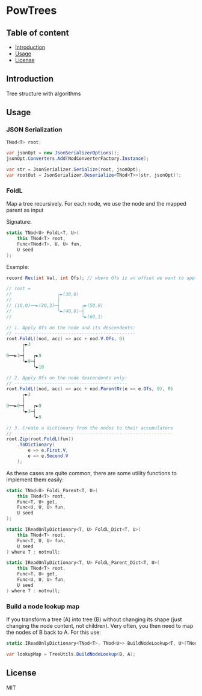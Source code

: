 # PowTrees

## Table of content

- [Introduction](#introduction)
- [Usage](#usage)
- [License](#license)



## Introduction

Tree structure with algorithms


## Usage

### JSON Serialization
```c#
TNod<T> root;

var jsonOpt = new JsonSerializerOptions();
jsonOpt.Converters.Add(NodConverterFactory.Instance);

var str = JsonSerializer.Serialize(root, jsonOpt);
var rootOut = JsonSerializer.Deserialize<TNod<T>>(str, jsonOpt)!;
```

### FoldL
Map a tree recursively. For each node, we use the node and the mapped parent as input

Signature:
```c#
static TNod<U> FoldL<T, U>(
	this TNod<T> root,
	Func<TNod<T>, U, U> fun,
	U seed
);
```

Example:
```c#
record Rec(int Val, int Ofs); // where Ofs is an offset we want to apply to Val

// root =
//                 ┌►(30,0)        
//                 │               
// (10,0)──►(20,3)─┤        ┌►(50,0)
//                 └►(40,6)─┤      
//                          └►(60,1)

// 1. Apply Ofs on the node and its descendents:
// ---------------------------------------------
root.FoldL((nod, acc) => acc + nod.V.Ofs, 0)
      ┌►3    
      │      
0──►3─┤   ┌►9
      └►9─┤  
          └►10

// 2. Apply Ofs on the node descendents only:
// ------------------------------------------
root.FoldL((nod, acc) => acc + nod.ParentOr(e => e.Ofs, 0), 0)
      ┌►3   
      │     
0──►0─┤   ┌►9
      └►3─┤ 
          └►9

// 3. Create a dictionary from the nodes to their accumulators
// -----------------------------------------------------------
root.Zip(root.FoldL(fun))
	.ToDictionary(
		e => e.First.V,
		e => e.Second.V
	);
```

As these cases are quite common, there are some utility functions to implement them easily:
```c#
static TNod<U> FoldL_Parent<T, U>(
	this TNod<T> root,
	Func<T, U> get,
	Func<U, U, U> fun,
	U seed
);

static IReadOnlyDictionary<T, U> FoldL_Dict<T, U>(
	this TNod<T> root,
	Func<T, U, U> fun,
	U seed
) where T : notnull;

static IReadOnlyDictionary<T, U> FoldL_Parent_Dict<T, U>(
	this TNod<T> root,
	Func<T, U> get,
	Func<U, U, U> fun,
	U seed
) where T : notnull;
```


### Build a node lookup map
If you transform a tree (A) into tree (B) without changing its shape (just changing the node content, not children).
Very often, you then need to map the nodes of B back to A.
For this use:
```c#
static IReadOnlyDictionary<TNod<T>, TNod<U>> BuildNodeLookup<T, U>(TNod<T> rootSrc, TNod<U> rootDst);

var lookupMap = TreeUtils.BuildNodeLookup(B, A);
```


## License

MIT
